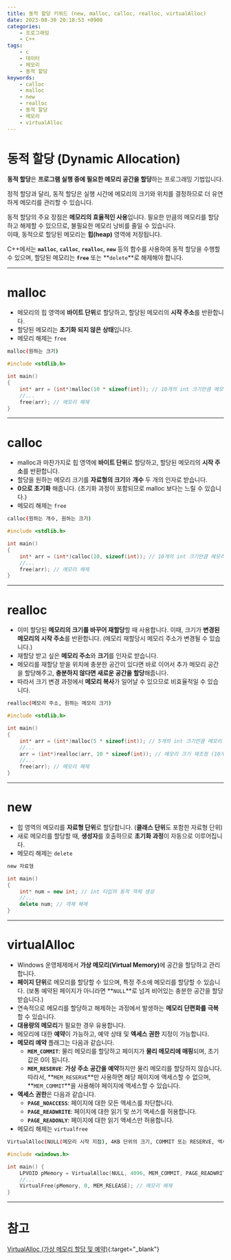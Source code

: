 ```yaml
---
title: 동적 할당 키워드 (new, malloc, calloc, realloc, virtualAlloc)
date: 2023-08-30 20:18:53 +0900
categories:
    - 프로그래밍
    - C++
tags:
    - c
    - 데이터
    - 메모리
    - 동적 할당
keywords:
    - calloc
    - malloc
    - new
    - realloc
    - 동적 할당
    - 메모리
    - virtualAlloc
---
```


# **동적 할당 (Dynamic Allocation)**

<span class="keyword">**동적 할당**</span>은 <span class="font_highlight">**프로그램 실행 중에 필요한 메모리 공간을 할당**</span>하는 프로그래밍 기법입니다.

정적 할당과 달리, 동적 할당은 실행 시간에 메모리의 크기와 위치를 결정하므로 더 유연하게 메모리를 관리할 수 있습니다.

동적 할당의 주요 장점은 **메모리의 효율적인 사용**입니다.
필요한 만큼의 메모리를 할당하고 해제할 수 있으므로, 불필요한 메모리 낭비를 줄일 수 있습니다. <br> 이때, 동적으로 할당된 메모리는 <span class="keyword">**힙(heap)**</span> 영역에 저장됩니다.

C++에서는 **`malloc`**, **`calloc`**, **`realloc`**, **`new`** 등의 함수를 사용하여 동적 할당을 수행할 수 있으며, 할당된 메모리는 **`free`** 또는 **`delete`**로 해제해야 합니다.

---

# malloc

- 메모리의 힙 영역에 **바이트 단위**로 할당하고, 할당된 메모리의 **시작 주소**를 반환합니다.
- 할당된 메모리는 **초기화 되지 않은 상태**입니다.
- 메모리 해제는 `free`

```bash
malloc(원하는 크기)
```

```cpp
#include <stdlib.h>

int main() 
{
    int* arr = (int*)malloc(10 * sizeof(int)); // 10개의 int 크기만큼 메모리 할당
    //...
    free(arr); // 메모리 해제
}
```

---

# calloc

- malloc과 마찬가지로 힙 영역에 **바이트 단위**로 할당하고, 할당된 메모리의 **시작 주소**를 반환합니다.
- 할당을 원하는 메모리 크기를 **자료형의 크기**와 **개수** 두 개의 인자로 받습니다.
- **0으로 초기화** 해줍니다. (초기화 과정이 포함되므로 malloc 보다는 느릴 수 있습니다.)
- 메모리 해제는 `free`

```bash
calloc(원하는 개수, 원하는 크기)
```

```cpp
#include <stdlib.h>

int main() 
{
    int* arr = (int*)calloc(10, sizeof(int)); // 10개의 int 크기만큼 메모리 할당
    //...
    free(arr); // 메모리 해제
}
```

---

# realloc

- 이미 할당된 **메모리의 크기를 바꾸어 재할당**할 때 사용합니다. 이때, 크기가 **변경된 메모리의 시작 주소**를 반환합니다. (메모리 재할당시 메모리 주소가 변경될 수 있습니다.)
- 재할당 받고 싶은 **메모리 주소**와 **크기**를 인자로 받습니다.
- 메모리를 재할당 받을 위치에 충분한 공간이 있다면 바로 이어서 추가 메모리 공간을 할당해주고, **충분하지 않다면 새로운 공간을 할당**해줍니다.
- 따라서 크기 변경 과정에서 **메모리 복사**가 일어날 수 있으므로 비효율적일 수 있습니다.

```bash
realloc(메모리 주소, 원하는 메모리 크기)
```

```cpp
#include <stdlib.h>

int main() 
{
    int* arr = (int*)malloc(5 * sizeof(int)); // 5개의 int 크기만큼 메모리 할당
    //...
    arr = (int*)realloc(arr, 10 * sizeof(int)); // 메모리 크기 재조정 (10개의 int 크기로 확장)
    //...
    free(arr); // 메모리 해제
}
```

---

# new

- 힙 영역의 메모리를 **자료형 단위**로 할당합니다. (**클래스 단위**도 포함한 자료형 단위)
- 새로 메모리를 할당할 때, **생성자**를 호출하므로 **초기화 과정**이 자동으로 이루어집니다.
- 메모리 해제는 `delete`

```bash
new 자료형
```

```cpp
int main()
{
    int* num = new int; // int 타입의 동적 객체 생성
    //...
    delete num; // 객체 해제
}
```

---

# virtualAlloc

- Windows 운영체제에서 <span class="keyword">**가상 메모리(Virtual Memory)**</span>에 공간을 할당하고 관리합니다.
- **페이지 단위**로 메모리를 할당할 수 있으며, 특정 주소에 메모리를 할당할 수 있습니다.
(보통 예약된 페이지가 아니라면 **`NULL`**로 넘겨 비어있는 충분한 공간을 할당 받습니다.)
- 연속적으로 메모리를 할당하고 해제하는 과정에서 발생하는 **<span class="important">메모리 단편화</span>를 극복**할 수 있습니다.
- **대용량의 메모리**가 필요한 경우 유용합니다.
- 메모리에 대한 **예약**이 가능하고, 예약 상태 및 **엑세스 권한** 지정이 가능합니다.
- **메모리 예약** 플래그는 다음과 같습니다.
    - **`MEM_COMMIT`**: 물리 메모리를 할당하고 페이지가 **물리 메모리에 매핑**되며, 초기 값은 0이 됩니다.
    - **`MEM_RESERVE`**: **가상 주소 공간을 예약**하지만 물리 메모리를 할당하지 않습니다. <br> 따라서, **`MEM_RESERVE`**만 사용하면 해당 페이지에 액세스할 수 없으며, **`MEM_COMMIT`**을 사용해야 페이지에 액세스할 수 있습니다.
- **엑세스 권한**은 다음과 같습니다.
    - **`PAGE_NOACCESS`**: 페이지에 대한 모든 액세스를 차단합니다.
    - **`PAGE_READWRITE`**: 페이지에 대한 읽기 및 쓰기 액세스를 허용합니다.
    - **`PAGE_READONLY`**: 페이지에 대한 읽기 액세스만 허용합니다.
- 메모리 해제는 `virtualfree`

```bash
VirtualAlloc(NULL(메모리 시작 지점), 4KB 단위의 크기, COMMIT 또는 RESERVE, 엑세스 권한)
```

```cpp
#include <windows.h>

int main() {
    LPVOID pMemory = VirtualAlloc(NULL, 4096, MEM_COMMIT, PAGE_READWRITE); // 4096 바이트 크기의 가상 메모리 할당
    //...
    VirtualFree(pMemory, 0, MEM_RELEASE); // 메모리 해제
}
```

---

# 참고

[VirtualAlloc (가상 메모리 할당 및 예약)](/posts/virtualalloc-%EA%B0%80%EC%83%81-%EB%A9%94%EB%AA%A8%EB%A6%AC-%ED%95%A0%EB%8B%B9-%EB%B0%8F-%EC%98%88%EC%95%BD/){:target="_blank"}